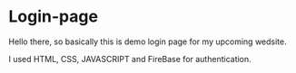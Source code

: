 # Login-page
Hello there, so basically this is demo login page for my upcoming wedsite. 

I used HTML, CSS, JAVASCRIPT and FireBase for authentication.

